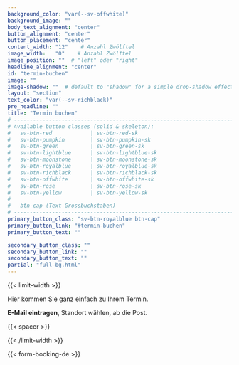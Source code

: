 ```yaml
---
background_color: "var(--sv-offwhite)"
background_image: ""
body_text_alignment: "center"
button_alignment: "center"
button_placement: "center"
content_width: "12"    # Anzahl Zwölftel
image_width:   "0"    # Anzahl Zwölftel
image_position: ""  # "left" oder "right"
headline_alignment: "center"
id: "termin-buchen"
image: ""
image-shadow: ""  # default to "shadow" for a simple drop-shadow effect
layout: "section"
text_color: "var(--sv-richblack)"
pre_headline: "" 
title: "Termin buchen"
# ------------------------------------------------------------------------------
# Available button classes (solid & skeleton):
#   sv-btn-red            | sv-btn-red-sk
#   sv-btn-pumpkin        | sv-btn-pumpkin-sk
#   sv-btn-green          | sv-btn-green-sk
#   sv-btn-lightblue      | sv-btn-lightblue-sk
#   sv-btn-moonstone      | sv-btn-moonstone-sk
#   sv-btn-royalblue      | sv-btn-royalblue-sk
#   sv-btn-richblack      | sv-btn-richblack-sk
#   sv-btn-offwhite       | sv-btn-offwhite-sk
#   sv-btn-rose           | sv-btn-rose-sk
#   sv-btn-yellow         | sv-btn-yellow-sk
#
#   btn-cap (Text Grossbuchstaben)
# ------------------------------------------------------------------------------
primary_button_class: "sv-btn-royalblue btn-cap"
primary_button_link: "#termin-buchen"
primary_button_text: ""

secondary_button_class: ""
secondary_button_link: ""
secondary_button_text: ""
partial: "full-bg.html"
---
```

{{< limit-width >}}

Hier kommen Sie ganz einfach zu Ihrem Termin. 

**E-Mail eintragen**, Standort wählen, ab die Post.

{{< spacer >}}

{{< /limit-width >}}

{{< form-booking-de >}}
